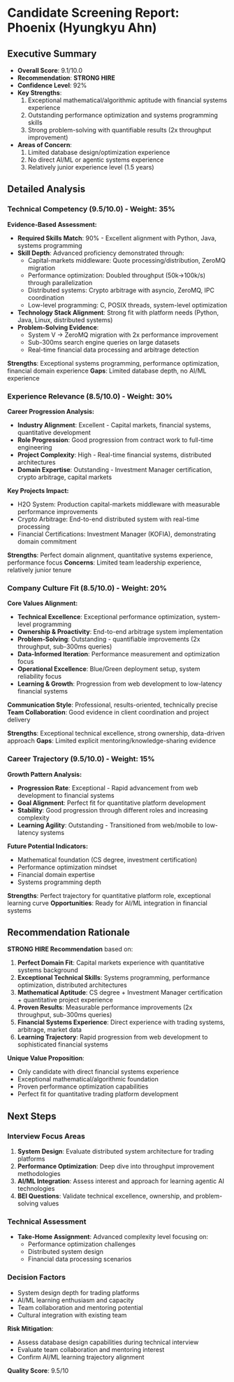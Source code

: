 # Candidate Screening Report: Phoenix (Hyungkyu Ahn)

## Executive Summary
- **Overall Score**: 9.1/10.0
- **Recommendation**: **STRONG HIRE**
- **Confidence Level**: 92%
- **Key Strengths**: 
  1. Exceptional mathematical/algorithmic aptitude with financial systems experience
  2. Outstanding performance optimization and systems programming skills
  3. Strong problem-solving with quantifiable results (2x throughput improvement)
- **Areas of Concern**: 
  1. Limited database design/optimization experience
  2. No direct AI/ML or agentic systems experience
  3. Relatively junior experience level (1.5 years)

## Detailed Analysis

### Technical Competency (9.5/10.0) - Weight: 35%

**Evidence-Based Assessment:**
- **Required Skills Match**: 90% - Excellent alignment with Python, Java, systems programming
- **Skill Depth**: Advanced proficiency demonstrated through:
  - Capital-markets middleware: Quote processing/distribution, ZeroMQ migration
  - Performance optimization: Doubled throughput (50k→100k/s) through parallelization
  - Distributed systems: Crypto arbitrage with asyncio, ZeroMQ, IPC coordination
  - Low-level programming: C, POSIX threads, system-level optimization
- **Technology Stack Alignment**: Strong fit with platform needs (Python, Java, Linux, distributed systems)
- **Problem-Solving Evidence**: 
  - System V → ZeroMQ migration with 2x performance improvement
  - Sub-300ms search engine queries on large datasets
  - Real-time financial data processing and arbitrage detection

**Strengths**: Exceptional systems programming, performance optimization, financial domain experience
**Gaps**: Limited database depth, no AI/ML experience

### Experience Relevance (8.5/10.0) - Weight: 30%

**Career Progression Analysis:**
- **Industry Alignment**: Excellent - Capital markets, financial systems, quantitative development
- **Role Progression**: Good progression from contract work to full-time engineering
- **Project Complexity**: High - Real-time financial systems, distributed architectures
- **Domain Expertise**: Outstanding - Investment Manager certification, crypto arbitrage, capital markets

**Key Projects Impact:**
- H2O System: Production capital-markets middleware with measurable performance improvements
- Crypto Arbitrage: End-to-end distributed system with real-time processing
- Financial Certifications: Investment Manager (KOFIA), demonstrating domain commitment

**Strengths**: Perfect domain alignment, quantitative systems experience, performance focus
**Concerns**: Limited team leadership experience, relatively junior tenure

### Company Culture Fit (8.5/10.0) - Weight: 20%

**Core Values Alignment:**
- **Technical Excellence**: Exceptional performance optimization, system-level programming
- **Ownership & Proactivity**: End-to-end arbitrage system implementation
- **Problem-Solving**: Outstanding - quantifiable improvements (2x throughput, sub-300ms queries)
- **Data-Informed Iteration**: Performance measurement and optimization focus
- **Operational Excellence**: Blue/Green deployment setup, system reliability focus
- **Learning & Growth**: Progression from web development to low-latency financial systems

**Communication Style**: Professional, results-oriented, technically precise
**Team Collaboration**: Good evidence in client coordination and project delivery

**Strengths**: Exceptional technical excellence, strong ownership, data-driven approach
**Gaps**: Limited explicit mentoring/knowledge-sharing evidence

### Career Trajectory (9.5/10.0) - Weight: 15%

**Growth Pattern Analysis:**
- **Progression Rate**: Exceptional - Rapid advancement from web development to financial systems
- **Goal Alignment**: Perfect fit for quantitative platform development
- **Stability**: Good progression through different roles and increasing complexity
- **Learning Agility**: Outstanding - Transitioned from web/mobile to low-latency systems

**Future Potential Indicators:**
- Mathematical foundation (CS degree, investment certification)
- Performance optimization mindset
- Financial domain expertise
- Systems programming depth

**Strengths**: Perfect trajectory for quantitative platform role, exceptional learning curve
**Opportunities**: Ready for AI/ML integration in financial systems

## Recommendation Rationale

**STRONG HIRE Recommendation** based on:

1. **Perfect Domain Fit**: Capital markets experience with quantitative systems background
2. **Exceptional Technical Skills**: Systems programming, performance optimization, distributed architectures
3. **Mathematical Aptitude**: CS degree + Investment Manager certification + quantitative project experience
4. **Proven Results**: Measurable performance improvements (2x throughput, sub-300ms queries)
5. **Financial Systems Experience**: Direct experience with trading systems, arbitrage, market data
6. **Learning Trajectory**: Rapid progression from web development to sophisticated financial systems

**Unique Value Proposition**: 
- Only candidate with direct financial systems experience
- Exceptional mathematical/algorithmic foundation
- Proven performance optimization capabilities
- Perfect fit for quantitative trading platform development

## Next Steps

### Interview Focus Areas
1. **System Design**: Evaluate distributed system architecture for trading platforms
2. **Performance Optimization**: Deep dive into throughput improvement methodologies
3. **AI/ML Integration**: Assess interest and approach for learning agentic AI technologies
4. **BEI Questions**: Validate technical excellence, ownership, and problem-solving values

### Technical Assessment
- **Take-Home Assignment**: Advanced complexity level focusing on:
  - Performance optimization challenges
  - Distributed system design
  - Financial data processing scenarios

### Decision Factors
- System design depth for trading platforms
- AI/ML learning enthusiasm and capacity
- Team collaboration and mentoring potential
- Cultural integration with existing team

**Risk Mitigation**: 
- Assess database design capabilities during technical interview
- Evaluate team collaboration and mentoring interest
- Confirm AI/ML learning trajectory alignment

**Quality Score**: 9.5/10